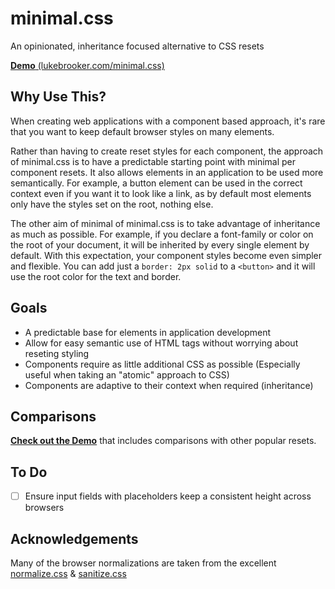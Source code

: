 # minimal.css

An opinionated, inheritance focused alternative to CSS resets

[**Demo** (lukebrooker.com/minimal.css)](http://lukebrooker.com/minimal.css)

## Why Use This?

When creating web applications with a component based approach, it's rare that you want to keep default browser styles on many elements.

Rather than having to create reset styles for each component, the approach of minimal.css is to have a predictable starting point with minimal per component resets. It also allows elements in an application to be used more semantically. For example, a button element can be used in the correct context even if you want it to look like a link, as by default most elements only have the styles set on the root, nothing else.

The other aim of minimal of minimal.css is to take advantage of inheritance as much as possible. For example, if you declare a font-family or color on the root of your document, it will be inherited by every single element by default. With this expectation, your component styles become even simpler and flexible. You can add just a `border: 2px solid` to a `<button>` and it will use the root color for the text and border.

## Goals

- A predictable base for elements in application development
- Allow for easy semantic use of HTML tags without worrying about reseting styling
- Components require as little additional CSS as possible (Especially useful when taking an "atomic" approach to CSS)
- Components are adaptive to their context when required (inheritance)

## Comparisons

[**Check out the Demo**](http://lukebrooker.com/minimal.css) that includes comparisons with other popular resets.

## To Do

- [ ] Ensure input fields with placeholders keep a consistent height across browsers

## Acknowledgements

Many of the browser normalizations are taken from the excellent [normalize.css](https://github.com/necolas/normalize.css/) & [sanitize.css](https://github.com/jonathantneal/sanitize.css)
